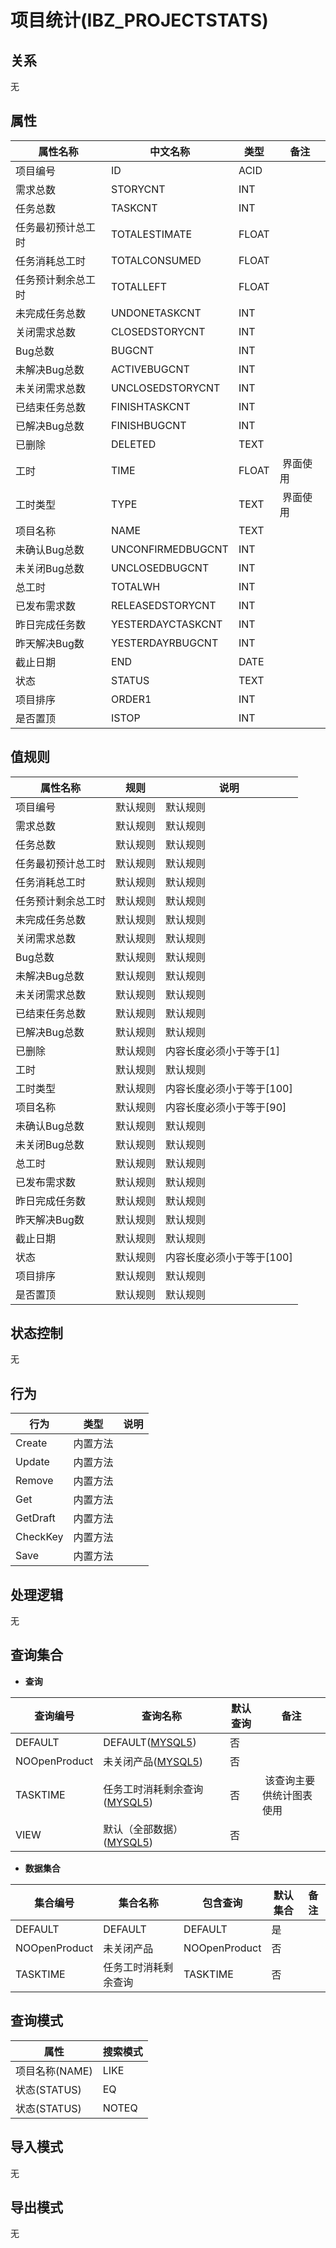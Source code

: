 # 项目统计(IBZ_PROJECTSTATS)

  

## 关系
无

## 属性

| 属性名称        |    中文名称    | 类型     |  备注  |
| --------   |------------| -----   |  -------- | 
|项目编号|ID|ACID|&nbsp;|
|需求总数|STORYCNT|INT|&nbsp;|
|任务总数|TASKCNT|INT|&nbsp;|
|任务最初预计总工时|TOTALESTIMATE|FLOAT|&nbsp;|
|任务消耗总工时|TOTALCONSUMED|FLOAT|&nbsp;|
|任务预计剩余总工时|TOTALLEFT|FLOAT|&nbsp;|
|未完成任务总数|UNDONETASKCNT|INT|&nbsp;|
|关闭需求总数|CLOSEDSTORYCNT|INT|&nbsp;|
|Bug总数|BUGCNT|INT|&nbsp;|
|未解决Bug总数|ACTIVEBUGCNT|INT|&nbsp;|
|未关闭需求总数|UNCLOSEDSTORYCNT|INT|&nbsp;|
|已结束任务总数|FINISHTASKCNT|INT|&nbsp;|
|已解决Bug总数|FINISHBUGCNT|INT|&nbsp;|
|已删除|DELETED|TEXT|&nbsp;|
|工时|TIME|FLOAT|&nbsp;界面使用|
|工时类型|TYPE|TEXT|&nbsp;界面使用|
|项目名称|NAME|TEXT|&nbsp;|
|未确认Bug总数|UNCONFIRMEDBUGCNT|INT|&nbsp;|
|未关闭Bug总数|UNCLOSEDBUGCNT|INT|&nbsp;|
|总工时|TOTALWH|INT|&nbsp;|
|已发布需求数|RELEASEDSTORYCNT|INT|&nbsp;|
|昨日完成任务数|YESTERDAYCTASKCNT|INT|&nbsp;|
|昨天解决Bug数|YESTERDAYRBUGCNT|INT|&nbsp;|
|截止日期|END|DATE|&nbsp;|
|状态|STATUS|TEXT|&nbsp;|
|项目排序|ORDER1|INT|&nbsp;|
|是否置顶|ISTOP|INT|&nbsp;|

## 值规则
| 属性名称    | 规则    |  说明  |
| --------   |------------| ----- | 
|项目编号|默认规则|默认规则|
|需求总数|默认规则|默认规则|
|任务总数|默认规则|默认规则|
|任务最初预计总工时|默认规则|默认规则|
|任务消耗总工时|默认规则|默认规则|
|任务预计剩余总工时|默认规则|默认规则|
|未完成任务总数|默认规则|默认规则|
|关闭需求总数|默认规则|默认规则|
|Bug总数|默认规则|默认规则|
|未解决Bug总数|默认规则|默认规则|
|未关闭需求总数|默认规则|默认规则|
|已结束任务总数|默认规则|默认规则|
|已解决Bug总数|默认规则|默认规则|
|已删除|默认规则|内容长度必须小于等于[1]|
|工时|默认规则|默认规则|
|工时类型|默认规则|内容长度必须小于等于[100]|
|项目名称|默认规则|内容长度必须小于等于[90]|
|未确认Bug总数|默认规则|默认规则|
|未关闭Bug总数|默认规则|默认规则|
|总工时|默认规则|默认规则|
|已发布需求数|默认规则|默认规则|
|昨日完成任务数|默认规则|默认规则|
|昨天解决Bug数|默认规则|默认规则|
|截止日期|默认规则|默认规则|
|状态|默认规则|内容长度必须小于等于[100]|
|项目排序|默认规则|默认规则|
|是否置顶|默认规则|默认规则|

## 状态控制

无


## 行为
| 行为    | 类型    |  说明  |
| --------   |------------| ----- | 
|Create|内置方法|&nbsp;|
|Update|内置方法|&nbsp;|
|Remove|内置方法|&nbsp;|
|Get|内置方法|&nbsp;|
|GetDraft|内置方法|&nbsp;|
|CheckKey|内置方法|&nbsp;|
|Save|内置方法|&nbsp;|

## 处理逻辑
无

## 查询集合

* **查询**

| 查询编号 | 查询名称       | 默认查询 |   备注|
| --------  | --------   | --------   | ----- |
|DEFAULT|DEFAULT([MYSQL5](../../appendix/query_MYSQL5.md#ProjectStats_Default))|否|&nbsp;|
|NOOpenProduct|未关闭产品([MYSQL5](../../appendix/query_MYSQL5.md#ProjectStats_NoOpenProduct))|否|&nbsp;|
|TASKTIME|任务工时消耗剩余查询([MYSQL5](../../appendix/query_MYSQL5.md#ProjectStats_TaskTime))|否|&nbsp;该查询主要供统计图表使用|
|VIEW|默认（全部数据）([MYSQL5](../../appendix/query_MYSQL5.md#ProjectStats_View))|否|&nbsp;|

* **数据集合**

| 集合编号 | 集合名称   |  包含查询  | 默认集合 |   备注|
| --------  | --------   | -------- | --------   | ----- |
|DEFAULT|DEFAULT|DEFAULT|是|&nbsp;|
|NOOpenProduct|未关闭产品|NOOpenProduct|否|&nbsp;|
|TASKTIME|任务工时消耗剩余查询|TASKTIME|否|&nbsp;|

## 查询模式
| 属性      |    搜索模式     |
| --------   |------------|
|项目名称(NAME)|LIKE|
|状态(STATUS)|EQ|
|状态(STATUS)|NOTEQ|

## 导入模式
无


## 导出模式
无
